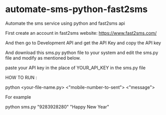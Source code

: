 # automate-sms-python-fast2sms
Automate the sms service using python and fast2sms api 

First create an account in  fast2sms website:
https://www.fast2sms.com/

And then go to Development API and get the 
API Key and copy the API key 

And download this sms.py python file to your 
system and edit the sms.py file and modify 
as mentioned below.

paste your API key in the place of YOUR_API_KEY in
the sms.py file


HOW TO  RUN :

python <your-file-name.py> <"mobile-number-to-sent"> <"message">

For example 

python sms.py "9283928280" "Happy New Year" 
